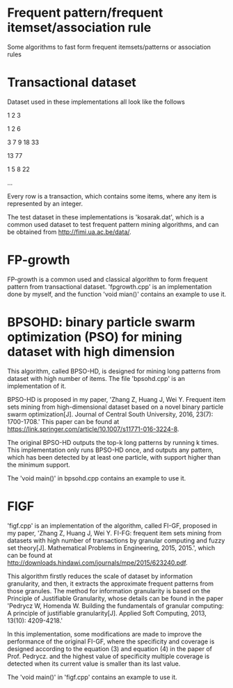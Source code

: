 # Frequent pattern/frequent itemset/association rule
Some algorithms to fast form frequent itemsets/patterns or association rules
# Transactional dataset
Dataset used in these implementations all look like the follows

1 2 3

1 2 6

3 7 9 18 33

13 77

1 5 8 22

...

Every row is a transaction, which contains some items, where any item is represented by an integer.

The test dataset in these implementations is 'kosarak.dat', which is a common used dataset to test frequent pattern mining algorithms, and can be obtained from http://fimi.ua.ac.be/data/.
# FP-growth
FP-growth is a common used and classical algorithm to form frequent pattern from transactional dataset. 'fpgrowth.cpp' is an implementation done by myself, and the function 'void mian()' contains an example to use it.

# BPSOHD: binary particle swarm optimization (PSO) for mining dataset with high dimension
This algorithm, called BPSO-HD, is designed for mining long patterns from dataset with high number of items. The file 'bpsohd.cpp' is an implementation of it.

BPSO-HD is proposed in my paper, 'Zhang Z, Huang J, Wei Y. Frequent item sets mining from high-dimensional dataset based on a novel binary particle swarm optimization[J]. Journal of Central South University, 2016, 23(7): 1700-1708.' This paper can be found at https://link.springer.com/article/10.1007/s11771-016-3224-8.

The original BPSO-HD outputs the top-k long patterns by running k times. This implementation only runs BPSO-HD once, and outputs any pattern, which has been detected by at least one particle, with support higher than the minimum support.

The 'void main()' in bpsohd.cpp contains an example to use it.
# FIGF
'figf.cpp' is an implementation of the algorithm, called FI-GF, proposed in my paper, 'Zhang Z, Huang J, Wei Y. FI-FG: frequent item sets mining from datasets with high number of transactions by granular computing and fuzzy set theory[J]. Mathematical Problems in Engineering, 2015, 2015.', which can be found at http://downloads.hindawi.com/journals/mpe/2015/623240.pdf.

This algorithm firstly reduces the scale of dataset by information granularity, and then, it extracts the approximate frequent patterns from those granules. The method for information granularity is based on the Principle of Justifiable Granularity, whose details can be found in the paper 'Pedrycz W, Homenda W. Building the fundamentals of granular computing: A principle of justifiable granularity[J]. Applied Soft Computing, 2013, 13(10): 4209-4218.'

In this implementation, some modifications are made to improve the performance of the original FI-GF, where the specificity and coverage is designed according to the equation (3) and equation (4) in the paper of Prof. Pedrycz. and the highest value of specificity multiple coverage is detected when its current value is smaller than its last value.

The 'void main()' in 'figf.cpp' contains an example to use it.
